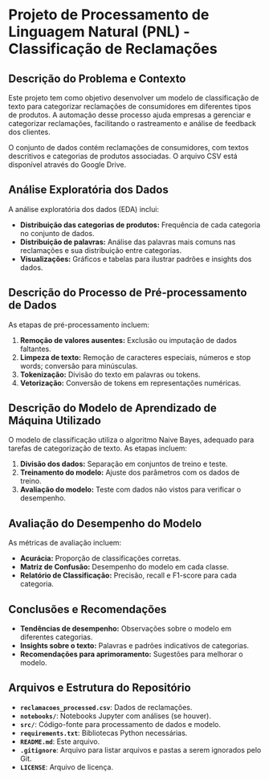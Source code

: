 # Projeto de Processamento de Linguagem Natural (PNL) - Classificação de Reclamações

## Descrição do Problema e Contexto

Este projeto tem como objetivo desenvolver um modelo de classificação de texto para categorizar reclamações de consumidores em diferentes tipos de produtos. A automação desse processo ajuda empresas a gerenciar e categorizar reclamações, facilitando o rastreamento e análise de feedback dos clientes.

O conjunto de dados contém reclamações de consumidores, com textos descritivos e categorias de produtos associadas. O arquivo CSV está disponível através do Google Drive.

## Análise Exploratória dos Dados

A análise exploratória dos dados (EDA) inclui:
- **Distribuição das categorias de produtos:** Frequência de cada categoria no conjunto de dados.
- **Distribuição de palavras:** Análise das palavras mais comuns nas reclamações e sua distribuição entre categorias.
- **Visualizações:** Gráficos e tabelas para ilustrar padrões e insights dos dados.

## Descrição do Processo de Pré-processamento de Dados

As etapas de pré-processamento incluem:
1. **Remoção de valores ausentes:** Exclusão ou imputação de dados faltantes.
2. **Limpeza de texto:** Remoção de caracteres especiais, números e stop words; conversão para minúsculas.
3. **Tokenização:** Divisão do texto em palavras ou tokens.
4. **Vetorização:** Conversão de tokens em representações numéricas.

## Descrição do Modelo de Aprendizado de Máquina Utilizado

O modelo de classificação utiliza o algoritmo Naive Bayes, adequado para tarefas de categorização de texto. As etapas incluem:
1. **Divisão dos dados:** Separação em conjuntos de treino e teste.
2. **Treinamento do modelo:** Ajuste dos parâmetros com os dados de treino.
3. **Avaliação do modelo:** Teste com dados não vistos para verificar o desempenho.

## Avaliação do Desempenho do Modelo

As métricas de avaliação incluem:
- **Acurácia:** Proporção de classificações corretas.
- **Matriz de Confusão:** Desempenho do modelo em cada classe.
- **Relatório de Classificação:** Precisão, recall e F1-score para cada categoria.

## Conclusões e Recomendações

- **Tendências de desempenho:** Observações sobre o modelo em diferentes categorias.
- **Insights sobre o texto:** Palavras e padrões indicativos de categorias.
- **Recomendações para aprimoramento:** Sugestões para melhorar o modelo.

## Arquivos e Estrutura do Repositório

- **`reclamacoes_processed.csv`**: Dados de reclamações.
- **`notebooks/`**: Notebooks Jupyter com análises (se houver).
- **`src/`**: Código-fonte para processamento de dados e modelo.
- **`requirements.txt`**: Bibliotecas Python necessárias.
- **`README.md`**: Este arquivo.
- **`.gitignore`**: Arquivo para listar arquivos e pastas a serem ignorados pelo Git.
- **`LICENSE`**: Arquivo de licença.


